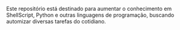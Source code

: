Este repositório está destinado para aumentar o conhecimento em ShellScript, Python e outras linguagens de programação, buscando automizar diversas tarefas do cotidiano.